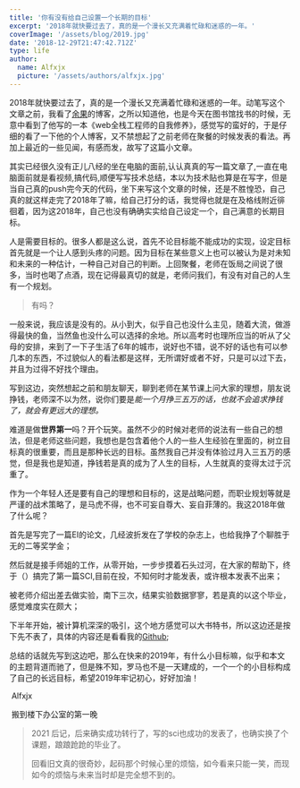 ```yaml
---
title: '你有没有给自己设置一个长期的目标'
excerpt: '2018年就快要过去了，真的是一个漫长又充满着忙碌和迷惑的一年。'
coverImage: '/assets/blog/2019.jpg'
date: '2018-12-29T21:47:42.712Z'
type: life
author:
  name: Alfxjx
  picture: '/assets/authors/alfxjx.jpg'
---
```


2018年就快要过去了，真的是一个漫长又充满着忙碌和迷惑的一年。动笔写这个文章之前，我看了[余果](https://yuguo.us/)的博客，之所以知道他，也是今天在图书馆找书的时候，无意中看到了他写的一本《web全栈工程师的自我修养》，感觉写的蛮好的，于是仔细的看了一下他的个人博客，又不禁想起了之前老师在聚餐的时候发表的看法。再加上最近的一些见闻，有感而发，故写了这篇小文章。

其实已经很久没有正儿八经的坐在电脑的面前,认认真真的写一篇文章了,一直在电脑面前就是看视频,搞代码,顺便写写技术总结，本以为技术贴也算是在写字，但是当自己真的push完今天的代码，坐下来写这个文章的时候，还是不胜惶恐，自己真的就这样走完了2018年了嘛，给自己打分的话，我觉得也就是在及格线附近徘徊着，因为这2018年，自己也没有确确实实给自己设定一个，自己满意的长期目标。

人是需要目标的。很多人都是这么说，首先不论目标能不能成功的实现，设定目标首先就是一个让人感到头疼的问题。因为目标在某些意义上也可以被认为是对未知和未来的一种估计，一种自己对自己的判断。上回聚餐，老师在饭局之间说了很多，当时也喝了点酒，现在记得最真切的就是，老师问我们，有没有对自己的人生有一个规划。

> 有吗？

一般来说，我应该是没有的。从小到大，似乎自己也没什么主见，随着大流，做游得最快的鱼，当然鱼也没什么可以选择的余地。所以高考时也理所应当的听从了父母的安排，来到了一下子生活了6年的城市，说好也不错，说不好的话也有可以参几本的东西，不过貌似人的看法都是这样，无所谓好或者不好，只是可以过下去，并且为过得不好找个理由。

写到这边，突然想起之前和朋友聊天，聊到老师在某节课上问大家的理想，朋友说挣钱，老师深不以为然，说你们要是*能一个月挣三五万的话，也就不会追求挣钱了，就会有更远大的理想。*

难道是做**世界第一**吗？开个玩笑。虽然不少的时候对老师的说法有一些自己的想法，但是老师这些问题，我想也是包含着他个人的一些人生经验在里面的，树立目标真的很重要，而且是那种长远的目标。虽然我自己并没有体验过月入三五万的感觉，但是我也是知道，挣钱若是真的成为了人生的目标，人生就真的变得太过于沉重了。

作为一个年轻人还是要有自己的理想和目标的，这是战略问题，而职业规划等就是严谨的战术策略了，是马虎不得，也不可妄自尊大、妄自菲薄的。我这2018年做了什么呢？

首先是写完了一篇EI的论文，几经波折发在了学校的杂志上，也给我挣了个聊胜于无的二等奖学金；

然后就是接手师姐的工作，从零开始，一步步摸着石头过河，在大家的帮助下，终于（）搞完了第一篇SCI,目前在投，不知何时才能发表，或许根本发表不出来；

被老师介绍出差去做实验，南下三次，结果实验数据寥寥，若是真的以这个毕业，感觉难度实在颇大；

下半年开始，被计算机深深的吸引，这个地方感觉可以大书特书，所以这边还是按下先不表了，具体的内容还是看看我的[Github](https://www.github.com/alfxjx);

总结的话就先写到这边吧，那么在快来的2019年，有什么小目标嘛，似乎和本文的主题背道而驰了，但是殊不知，罗马也不是一天建成的，一个一个的小目标构成了自己的长远目标，希望2019年牢记初心，好好加油！

​ Alfxjx

​ 搬到楼下办公室的第一晚

> 2021 后记，后来确实成功转行了，写的sci也成功的发表了，也确实换了个课题，踉踉跄跄的毕业了。 
> 
> 回看旧文真的很奇妙，起码那个时候心里的烦恼，如今看来只能一笑，而现如今的烦恼与未来当时却是完全想不到的。